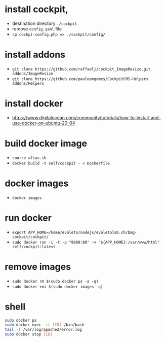 # install cockpit,

* destination directory `./cockpit`
* remove `config.yaml` file
* `cp cockpi-config.php => ./cockpit/config/`


# install addons

* `git clone https://github.com/raffaelj/cockpit_ImageResize.git addons/ImageResize`
* `git clone https://github.com/pauloamgomes/CockpitCMS-Helpers addons/Helpers`

# install docker
* https://www.digitalocean.com/community/tutorials/how-to-install-and-use-docker-on-ubuntu-20-04

# build docker image
* `source alias.sh`
* `docker build -t self/cockpit - < Dockerfile`

# docker images

* `docker images`

# run docker

* `export APP_HOME=/home/evaleto/nodejs/evaletolab.ch/bmg-cockpit/cockpit/`
* `sudo docker run -i -t -p "8080:80" -v "${APP_HOME}:/var/www/html"  self/cockpit:latest`

# remove images

* `sudo docker rm $(sudo docker ps -a -q)`
* `sudo docker rmi $(sudo docker images -q)`

# shell 

``` bash
sudo docker ps
sudo docker exec -it [ID] /bin/bash
tail -f /var/log/apache2/error.log
sudo docker stop [ID]
```
